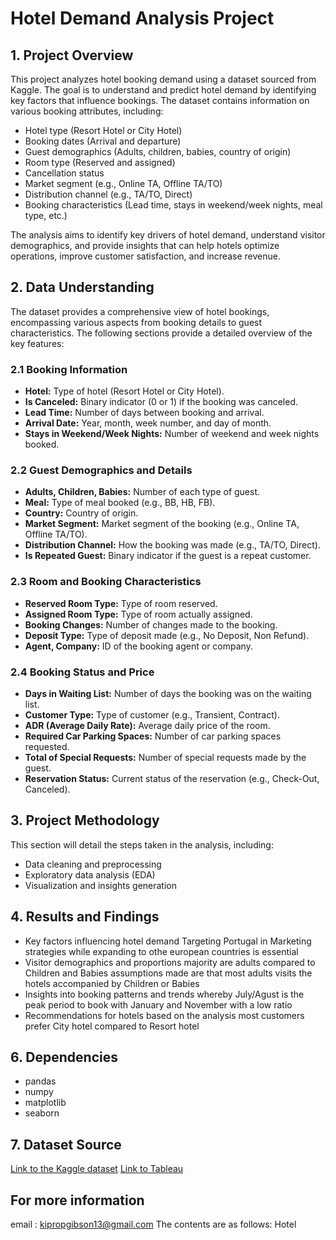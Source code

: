 # Hotel Demand Analysis Project
## 1. Project Overview

This project analyzes hotel booking demand using a dataset sourced from Kaggle.  The goal is to understand and predict hotel demand by identifying key factors that influence bookings.  The dataset contains information on various booking attributes, including:

*   Hotel type (Resort Hotel or City Hotel)
*   Booking dates (Arrival and departure)
*   Guest demographics (Adults, children, babies, country of origin)
*   Room type (Reserved and assigned)
*   Cancellation status
*   Market segment (e.g., Online TA, Offline TA/TO)
*   Distribution channel (e.g., TA/TO, Direct)
*   Booking characteristics (Lead time, stays in weekend/week nights, meal type, etc.)

The analysis aims to identify key drivers of hotel demand, understand visitor demographics, and provide insights that can help hotels optimize operations, improve customer satisfaction, and increase revenue.

## 2. Data Understanding

The dataset provides a comprehensive view of hotel bookings, encompassing various aspects from booking details to guest characteristics.  The following sections provide a detailed overview of the key features:

### 2.1 Booking Information

*   **Hotel:** Type of hotel (Resort Hotel or City Hotel).
*   **Is Canceled:** Binary indicator (0 or 1) if the booking was canceled.
*   **Lead Time:** Number of days between booking and arrival.
*   **Arrival Date:** Year, month, week number, and day of month.
*   **Stays in Weekend/Week Nights:** Number of weekend and week nights booked.

### 2.2 Guest Demographics and Details

*   **Adults, Children, Babies:** Number of each type of guest.
*   **Meal:** Type of meal booked (e.g., BB, HB, FB).
*   **Country:** Country of origin.
*   **Market Segment:** Market segment of the booking (e.g., Online TA, Offline TA/TO).
*   **Distribution Channel:** How the booking was made (e.g., TA/TO, Direct).
*   **Is Repeated Guest:** Binary indicator if the guest is a repeat customer.

### 2.3 Room and Booking Characteristics

*   **Reserved Room Type:** Type of room reserved.
*   **Assigned Room Type:** Type of room actually assigned.
*   **Booking Changes:** Number of changes made to the booking.
*   **Deposit Type:** Type of deposit made (e.g., No Deposit, Non Refund).
*   **Agent, Company:** ID of the booking agent or company.

### 2.4 Booking Status and Price

*   **Days in Waiting List:** Number of days the booking was on the waiting list.
*   **Customer Type:** Type of customer (e.g., Transient, Contract).
*   **ADR (Average Daily Rate):** Average daily price of the room.
*   **Required Car Parking Spaces:** Number of car parking spaces requested.
*   **Total of Special Requests:** Number of special requests made by the guest.
*   **Reservation Status:** Current status of the reservation (e.g., Check-Out, Canceled).

## 3. Project Methodology

This section will detail the steps taken in the analysis, including:

*   Data cleaning and preprocessing
*   Exploratory data analysis (EDA)
*   Visualization and insights generation

## 4. Results and Findings


*   Key factors influencing hotel demand Targeting Portugal in Marketing strategies while expanding to othe european countries is essential
*   Visitor demographics and proportions majority are adults compared to Children and Babies assumptions made are that most adults visits the hotels accompanied by Children or Babies
*   Insights into booking patterns and trends whereby July/Agust is the peak period to book with January and November with a low ratio
*   Recommendations for hotels based on the analysis most customers prefer City hotel compared to Resort hotel


## 6.  Dependencies 

*   pandas
*   numpy
*   matplotlib
*   seaborn


## 7.  Dataset Source

[Link to the Kaggle dataset](https://www.kaggle.com/datasets/jessemostipak/hotel-booking-demand)
[Link to Tableau](https://public.tableau.com/shared/FH2DP26SQ?:display_count=n&:origin=viz_share_link)

## For more information
email : kipropgibson13@gmail.com
The contents are as follows:
Hotel 
